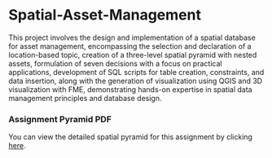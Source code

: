 # Spatial-Asset-Management

This project involves the design and implementation of a spatial database for asset management, encompassing the selection and declaration of a location-based topic, creation of a three-level spatial pyramid with nested assets, formulation of seven decisions with a focus on practical applications, development of SQL scripts for table creation, constraints, and data insertion, along with the generation of visualization using QGIS and 3D visualization with FME, demonstrating hands-on expertise in spatial data management principles and database design.

### Assignment Pyramid PDF
You can view the detailed spatial pyramid for this assignment by clicking [here](https://github.com/vittorio-zoccola/Spatial-Asset-Management-Assignment/blob/main/Pyramid.pdf).
